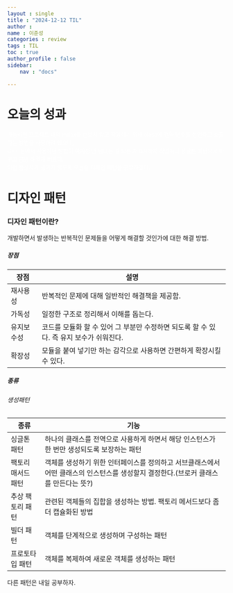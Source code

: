 ```yaml
---
layout : single
title : "2024-12-12 TIL"
author : 
name : 이준성
categories : review
tags : TIL
toc : true
author_profile : false
sidebar:
    nav : "docs"

---
```


# 오늘의 성과
<span style = "color:white; font-size:90%">가능하면 프로젝트 내의 index를 손보지 않고 작업하기 위해 class에 전역 변수를 선언하고 호출하는 방법을 사용하려 했으나,<br>
C++ 등에서 사용하던 방법이 여기선 안 된다는 걸 모른 채 6시까지 작업하다 싱글톤 패턴으로 바꾸고 금방 해결해 버렸다.<br>
이런 불상사가 생기지 않도록 오늘은 디자인 패턴을 공부하겠다.
</span>


# 디자인 패턴

### 디자인 패턴이란?

개발하면서 발생하는 반복적인 문제들을 어떻게 해결할 것인가에 대한 해결 방법. 

##### 장점

|장점|설명|
|---|---|
|재사용성|반복적인 문제에 대해 일반적인 해결책을 제공함.|
|가독성|일정한 구조로 정리해서 이해를 돕는다.|
|유지보수성|코드를 모듈화 할 수 있어 그 부분만 수정하면 되도록 할 수 있다. 즉 유지 보수가 쉬워진다.|
|확장성|모듈을 붙여 넣기만 하는 감각으로 사용하면 간편하게 확장시킬 수 있다.|

##### 종류

###### 생성패턴

|종류|기능|
|---|---|
|싱글톤 패턴|하나의 클래스를 전역으로 사용하게 하면서 해당 인스턴스가 한 번만 생성되도록 보장하는 패턴|
|팩토리 매서드 패턴|객체를 생성하기 위한 인터페이스를 정의하고 서브클래스에서 어떤 클래스의 인스턴스를 생성할지 결정한다.(브로커 클래스를 만든다는 뜻?)|
|추상 팩토리 패턴|관련된 객체들의 집합을 생성하는 방법. 팩토리 메서드보다 좀 더 캡슐화된 방법|
|빌더 패턴|객체를 단계적으로 생성하며 구성하는 패턴|
|프로토타입 패턴|객체를 복제하여 새로운 객체를 생성하는 패턴|

다른 패턴은 내일 공부하자.


